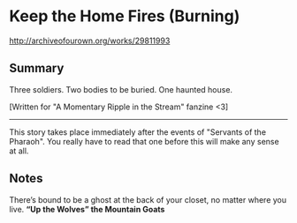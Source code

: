 # Keep the Home Fires (Burning)

http://archiveofourown.org/works/29811993

## Summary

Three soldiers. Two bodies to be buried. One haunted house.

[Written for "A Momentary Ripple in the Stream" fanzine <3]

------------
This story takes place immediately after the events of "Servants of the Pharaoh". You really have to read that one before this will make any sense at all.

## Notes

There’s bound to be a ghost at the back of your closet, no matter where you live. 
**“Up the Wolves”
the Mountain Goats**

